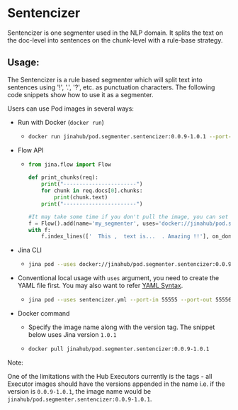 # Sentencizer

Sentencizer is one segmenter used in the NLP domain. It splits the text on the doc-level into sentences on the chunk-level with a rule-base strategy.

## Usage:
The Sentencizer is a rule based segmenter which will split text into sentences using '!', '.', '?', etc. as punctuation characters. The following code snippets show how to use it as a segmenter.

Users can use Pod images in several ways:

- Run with Docker (`docker run`)
  - ```bash
    docker run jinahub/pod.segmenter.sentencizer:0.0.9-1.0.1 --port-in 55555 --port-out 55556
    ```
    
- Flow API
  - ```python
    from jina.flow import Flow
      
    def print_chunks(req):
        print("-----------------------")
        for chunk in req.docs[0].chunks:
            print(chunk.text)
        print("-----------------------")
    
    #It may take some time if you don't pull the image, you can set timeout_ready=-1 or pull image locally before.
    f = Flow().add(name='my_segmenter', uses='docker://jinahub/pod.segmenter.sentencizer:0.0.9-1.0.1', port_in=55555, port_out=55556, timeout_ready=-1)
    with f:
        f.index_lines(['  This ,  text is...  . Amazing !!'], on_done=print_chunks,  line_format='csv')
    ```
    
- Jina CLI
  - ```bash
    jina pod --uses docker://jinahub/pod.segmenter.sentencizer:0.0.9-1.0.1 --port-in 55555 --port-out 55556
    ```
    
- Conventional local usage with `uses` argument, you need to create the YAML file first. You may also want to refer [YAML Syntax](https://docs.jina.ai/chapters/yaml/executor.html).
  - ```bash
    jina pod --uses sentencizer.yml --port-in 55555 --port-out 55556
    ```
    
- Docker command

  - Specify the image name along with the version tag. The snippet below uses Jina version `1.0.1`

  - ```bash
    docker pull jinahub/pod.segmenter.sentencizer:0.0.9-1.0.1
    ```
   
 Note:
 
 One of the limitations with the Hub Executors currently is the tags - all Executor images should have the versions appended in the name i.e.
 if the version is `0.0.9-1.0.1`, the image name would be `jinahub/pod.segmenter.sentencizer:0.0.9-1.0.1`.
   
